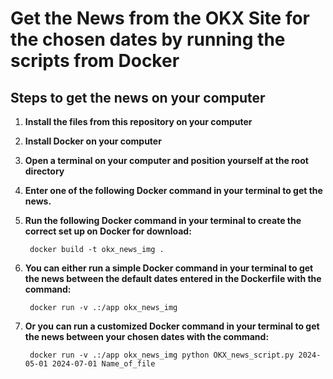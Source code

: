 # Get the News from the OKX Site for the chosen dates by running the scripts from Docker

## Steps to get the news on your computer

1. **Install the files from this repository on your computer**

2. **Install Docker on your computer**

3. **Open a terminal on your computer and position yourself at the root directory**

4. **Enter one of the following Docker command in your terminal to get the news.**

5. **Run the following Docker command in your terminal to create the correct set up on Docker for download:**

        docker build -t okx_news_img .

7. **You can either run a simple Docker command in your terminal to get the news between the default dates entered in the Dockerfile with the command:**

        docker run -v .:/app okx_news_img

8. **Or you can run a customized Docker command in your terminal to get the news between your chosen dates with the command:**

        docker run -v .:/app okx_news_img python OKX_news_script.py 2024-05-01 2024-07-01 Name_of_file
